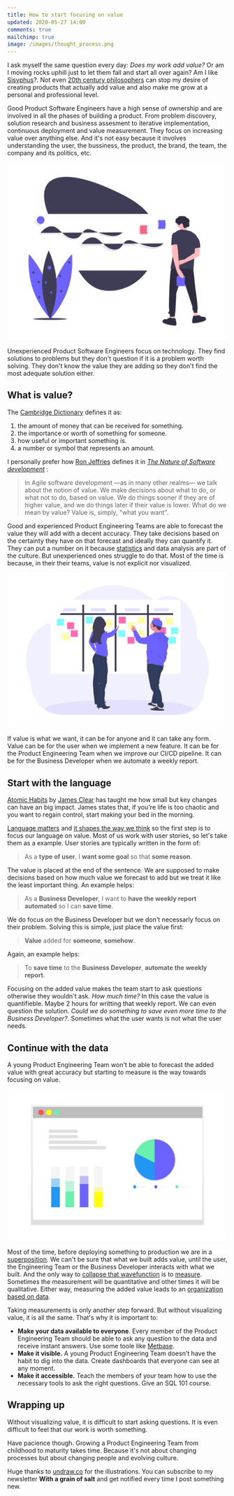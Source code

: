 ```yaml
---
title: How to start focusing on value
updated: 2020-05-27 14:00
comments: true
mailchimp: true
image: /images/thought_process.png
---
```


I ask myself the same question every day: _Does my work add value?_ Or am I moving rocks uphill just to let them fall and start all over again? Am I like [Sisyphus](https://www.youtube.com/watch?v=q4pDUxth5fQ)?. Not even [20th century philosophers](https://www.youtube.com/watch?v=jQOfbObFOCw) can stop my desire of creating products that actually add value and also make me grow at a personal and professional level.

Good Product Software Engineers have a high sense of ownership and are involved in all the phases of building a product. From problem discovery, solution research and business assesment to iterative implementation, continuous deployment and value measurement. They focus on increasing value over anything else. And it's not easy because it involves understanding the user, the bussiness, the product, the brand, the team, the company and its politics, etc.

![](/images/thought_process.png)

Unexperienced Product Software Engineers focus on technology. They find solutions to problems but they don't question if it is a problem worth solving. They don't know the value they are adding so they don't find the most adequate solution either.

## What is value?

The [Cambridge Dictionary](https://dictionary.cambridge.org/es-LA/dictionary/english/value) defines it as:

1. the amount of money that can be received for something.
2. the importance or worth of something for someone.
3. how useful or important something is.
4. a number or symbol that represents an amount.

I personally prefer how [Ron Jeffries](https://ronjeffries.com/) defines it in [_The Nature of Software development_](https://www.amazon.es/Nature-Software-Development-Simple-Valuable/dp/1941222374) :

> In Agile software development —as in many other realms— we talk about the notion of value. We make decisions about what to do, or what not to do, based on value. We do things sooner if they are of higher value, and we do things later if their value is lower. What do we mean by value? Value is, simply, "what you want".

Good and experienced Product Engineering Teams are able to forecast the value they will add with a decent accuracy. They take decisions based on the certainty they have on that forecast and ideally they can quantify it. They can put a number on it because [statistics](https://medium.com/@joseperezaguera/some-basic-statistical-techniques-for-product-managers-250a02586453) and data analysis are part of the culture. But unexperienced ones struggle to do that. Most of the time is because, in their their teams, value is not explicit nor visualized.

![](/images/scrum_board.png)

If value is what we want, it can be for anyone and it can take any form. Value can be for the user when we implement a new feature. It can be for the Product Engineering Team when we improve our CI/CD pipeline. It can be for the Business Developer when we automate a weekly report.

## Start with the language

[Atomic Habits](https://www.youtube.com/watch?v=U_nzqnXWvSo) by [James Clear](https://jamesclear.com) has taught me how small but key changes can have an big impact. James states that, if you're life is too chaotic and you want to regain control, start making your bed in the morning.

[Language matters](https://saylordotorg.github.io/text_stand-up-speak-out-the-practice-and-ethics-of-public-speaking/s16-the-importance-of-language.html) and [it shapes the way we think](https://www.youtube.com/watch?v=RKK7wGAYP6k) so the first step is to focus our language on value. Most of us work with user stories, so let's take them as a example. User stories are typically written in the form of:

> As a **type of user**, I **want some goal** so that **some reason**.

The value is placed at the end of the sentence. We are supposed to make decisions based on how much value we forecast to add but we treat it like the least important thing. An example helps:

> As a **Business Developer**, I want to **have the weekly report automated** so I can **save time**.

We do focus on the Business Developer but we don't necessarly focus on their problem. Solving this is simple, just place the value first:

> **Value** added for **someone**, **somehow**.

Again, an example helps:

> To **save time** to the **Business Developer**, **automate the weekly report**.

Focusing on the added value makes the team start to ask questions otherwise they wouldn't ask. _How much time?_ In this case the value is quantifieble. Maybe 2 hours for writting that weekly report. We can even question the solution. _Could we do something to save even more time to the Business Developer?_. Sometimes what the user wants is not what the user needs.

## Continue with the data

A young Product Engineering Team won't be able to forecast the added value with great accuracy but starting to measure is the way towards focusing on value.

![](/images/dashboard.png)

Most of the time, before deploying something to production we are in a [superposition](https://www.youtube.com/watch?v=UjaAxUO6-Uw). We can't be sure that what we built adds value, until the user, the Engineering Team or the Business Developer interacts with what we built. And the only way to [collapse that wavefunction](https://www.youtube.com/watch?v=RlXdsyctD50) is to [measure](https://www.amazon.es/Measure-What-Matters-Google-Foundation/dp/0525536221). Sometimes the measurement will be quantitative and other times it will be qualitative. Either way, measuring the added value leads to an [organization based on data](https://medium.com/@joseperezaguera/algunas-claves-y-herramientas-para-crear-una-cultura-organizativa-basada-en-datos-e9785a1498ac).

Taking measurements is only another step forward. But without visualizing value, it is all the same. That's why it is important to:

- **Make your data available to everyone**. Every member of the Product Engineering Team should be able to ask any question to the data and receive instant answers. Use some toole like [Metbase](https://www.metabase.com/).
- **Make it visible.** A young Product Engineering Team doesn't have the habit to dig into the data. Create dashboards that everyone can see at any moment.
- **Make it accessible.** Teach the members of your team how to use the necessary tools to ask the right questions. Give an SQL 101 course.

## Wrapping up

Without visualizing value, it is difficult to start asking questions. It is even difficult to feel that our work is worth something.

Have pacience though. Growing a Product Engineering Team from childhood to maturity takes time. Because it's not about changing processes but about changing people and evolving culture.

Huge thanks to [undraw.co](https://undraw.co) for the illustrations. You can subscribe to my newsletter **With a grain of salt** and get notified every time I post something new.
